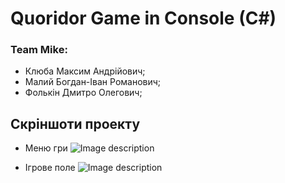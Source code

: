 # Quoridor Game in Console (C#)

### Team Mike:
* Клюба Максим Андрійович;
* Малий Богдан-Іван Романович;
* Фолькін Дмитро Олегович;

## Скріншоти проекту
- Меню гри
![Image description](https://github.com/MaxKliuba/QuoridorConsole/tree/master/img/img1.jpg)

- Ігрове поле
![Image description](https://github.com/MaxKliuba/QuoridorConsole/tree/master/img/img2.jpg)